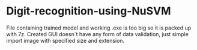 # Digit-recognition-using-NuSVM

File containing trained model and working .exe is too big so it is packed up with 7z.
Created GUI doesn`t have any form of data validation, just simple import image with specified size and extension.
